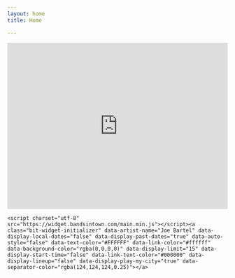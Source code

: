```yaml
---
layout: home
title: Home

---
```


<div class="music-embeds">
    <iframe src="https://open.spotify.com/embed/album/2Dv8jJ02PbNmq0njWnmBuf" width="100%" height="380" frameborder="0" allowtransparency="true" allow="encrypted-media"></iframe>

    <script charset="utf-8" src="https://widget.bandsintown.com/main.min.js"></script><a class="bit-widget-initializer" data-artist-name="Joe Bartel" data-display-local-dates="false" data-display-past-dates="true" data-auto-style="false" data-text-color="#FFFFFF" data-link-color="#ffffff" data-background-color="rgba(0,0,0,0)" data-display-limit="15" data-display-start-time="false" data-link-text-color="#000000" data-display-lineup="false" data-display-play-my-city="true" data-separator-color="rgba(124,124,124,0.25)"></a>
</div>